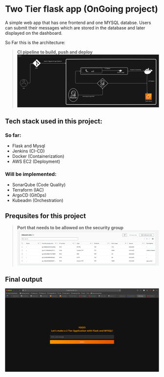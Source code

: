 # Two Tier flask app (OnGoing project)
A simple web app that has one frontend and one MYSQL databse. Users can submit their messages which are stored in the database and later displayed on the dashboard.

So Far this is the architecture:
> <b>CI pipeline to build, push and deploy</b>
![image](https://github.com/pias97/two-tier-flask-app/blob/main/assets/diagram-1.png)

## Tech stack used in this project:
### So far:
- Flask and Mysql
- Jenkins (CI-CD)
- Docker (Containerization)
- AWS EC2 (Deployment)
### Will be implemented:
- SonarQube (Code Quality)
- Terraform (IAC)
- ArgoCD (GitOps)
- Kubeadm (Orchestration)

## Prequsites for this project
> <b>Port that needs to be allowed on the security group</b>
![image](https://github.com/pias97/two-tier-flask-app/blob/main/assets/SG.png)

## Final output 
![image](https://github.com/pias97/two-tier-flask-app/blob/main/assets/App.png)